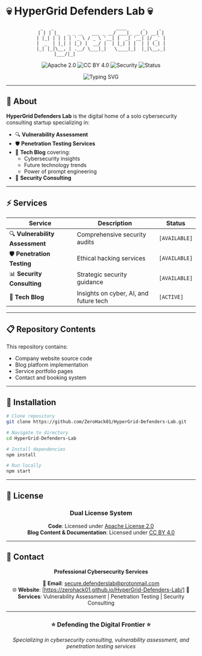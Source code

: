 # 💀 HyperGrid Defenders Lab 💀

<div align="center">

```ascii
 _   _                       ____      _     _ 
| | | |_   _ _ __   ___ _ __/ ___|_ __(_) __| |
| |_| | | | | '_ \ / _ \ '__| |  _| '__| |/ _` |
|  _  | |_| | |_) |  __/ |  | |_| | |  | | (_| |
|_| |_|\__, | .__/ \___|_|   \____|_|  |_|\__,_|
       |___/|_|                                  
```

![Apache 2.0](https://img.shields.io/badge/License-Apache%202.0-FF00FF?style=for-the-badge&logo=apache&logoColor=white)
![CC BY 4.0](https://img.shields.io/badge/License-CC%20BY%204.0-00FFFF?style=for-the-badge&logo=creativecommons&logoColor=white)
![Security](https://img.shields.io/badge/Security-Consulting-00FF00?style=for-the-badge&logo=hackaday&logoColor=black)
![Status](https://img.shields.io/badge/Status-Active-FF1493?style=for-the-badge)

<img src="https://readme-typing-svg.herokuapp.com?font=Fira+Code&weight=900&size=25&pause=1000&color=00FF00&background=000000&center=true&vCenter=true&random=false&width=800&lines=Cybersecurity+Consulting;Vulnerability+Assessment;Penetration+Testing;Tech+Blog+Platform" alt="Typing SVG" />

</div>

---

## 🎯 About

**HyperGrid Defenders Lab** is the digital home of a solo cybersecurity consulting startup specializing in:

- 🔍 **Vulnerability Assessment**
- 🛡️ **Penetration Testing Services**
- 📝 **Tech Blog** covering:
  - Cybersecurity insights
  - Future technology trends
  - Power of prompt engineering
- 🔐 **Security Consulting**

---

## ⚡ Services

<div align="center">

| Service | Description | Status |
|---------|-------------|--------|
| 🔍 **Vulnerability Assessment** | Comprehensive security audits | `[AVAILABLE]` |
| 🛡️ **Penetration Testing** | Ethical hacking services | `[AVAILABLE]` |
| 📊 **Security Consulting** | Strategic security guidance | `[AVAILABLE]` |
| 📝 **Tech Blog** | Insights on cyber, AI, and future tech | `[ACTIVE]` |

</div>

---

## 📋 Repository Contents

This repository contains:
- Company website source code
- Blog platform implementation
- Service portfolio pages
- Contact and booking system

---

## 🚀 Installation

```bash
# Clone repository
git clone https://github.com/ZeroHack01/HyperGrid-Defenders-Lab.git

# Navigate to directory
cd HyperGrid-Defenders-Lab

# Install dependencies
npm install

# Run locally
npm start
```

---

## 📜 License

<div align="center">

### Dual License System

**Code**: Licensed under [Apache License 2.0](LICENSE-APACHE)  
**Blog Content & Documentation**: Licensed under [CC BY 4.0](LICENSE-CC-BY)

</div>

---

## 📡 Contact

<div align="center">

**Professional Cybersecurity Services**

📧 **Email**: secure.defenderslab@protonmail.com  
🌐 **Website**:   [https://zerohack01.github.io/HyperGrid-Defenders-Lab/]
💼 **Services**: Vulnerability Assessment | Penetration Testing | Security Consulting  

</div>

---

<div align="center">

### ⭐ Defending the Digital Frontier ⭐

*Specializing in cybersecurity consulting, vulnerability assessment, and penetration testing services*

</div>
